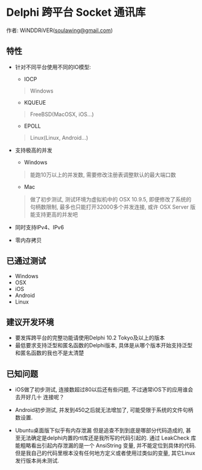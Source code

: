 # Delphi 跨平台 Socket 通讯库

作者: WiNDDRiVER(soulawing@gmail.com)

## 特性

- 针对不同平台使用不同的IO模型:
  - IOCP
  > Windows

  - KQUEUE
  > FreeBSD(MacOSX, iOS...)

  - EPOLL
  > Linux(Linux, Android...)

- 支持极高的并发
 
  - Windows    
  > 能跑10万以上的并发数, 需要修改注册表调整默认的最大端口数

  - Mac    
  > 做了初步测试, 测试环境为虚拟机中的 OSX 10.9.5, 即便修改了系统的句柄数限制,
  > 最多也只能打开32000多个并发连接, 或许 OSX Server 版能支持更高的并发吧

- 同时支持IPv4、IPv6

- 零内存拷贝

## 已通过测试
- Windows
- OSX
- iOS
- Android
- Linux

## 建议开发环境
- 要发挥跨平台的完整功能请使用Delphi 10.2 Tokyo及以上的版本
- 最低要求支持泛型和匿名函数的Delphi版本, 具体是从哪个版本开始支持泛型和匿名函数的我也不是太清楚

## 已知问题
- iOS做了初步测试, 连接数超过80以后还有些问题, 不过通常iOS下的应用谁会去开好几十
  连接呢？

- Android初步测试, 并发到450之后就无法增加了, 可能受限于系统的文件句柄数设置.

- Ubuntu桌面版下似乎有内存泄漏
  但是追查不到到底是哪部分代码造成的,
  甚至无法确定是delphi内置的rtl库还是我所写的代码引起的.
  通过 LeakCheck 库能粗略看出引起内存泄漏的是一个 AnsiString 变量,
  并不能定位到具体的代码.
  但是我自己的代码里根本没有任何地方定义或者使用过类似的变量,
  其它Linux发行版本尚未测试.

